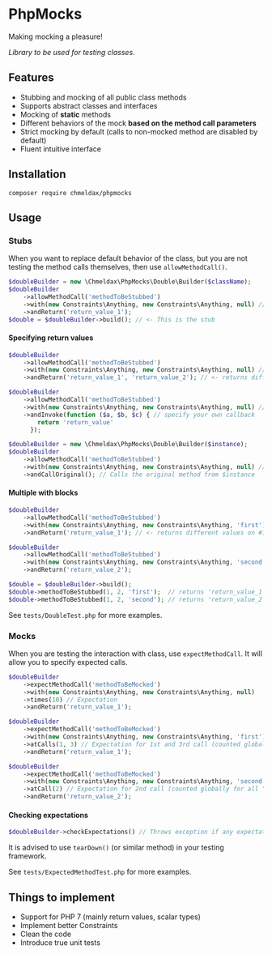 # PhpMocks

Making mocking a pleasure!

*Library to be used for testing classes*.

## Features

- Stubbing and mocking of all public class methods
- Supports abstract classes and interfaces
- Mocking of **static** methods
- Different behaviors of the mock **based on the method call parameters**
- Strict mocking by default (calls to non-mocked method are disabled by default)
- Fluent intuitive interface

## Installation

```
composer require chmeldax/phpmocks
```

## Usage


### Stubs

When you want to replace default behavior of the class, but you are not testing
the method calls themselves, then use `allowMethodCall()`.

```php
$doubleBuilder = new \Chmeldax\PhpMocks\Double\Builder($className);
$doubleBuilder
    ->allowMethodCall('methodToBeStubbed')
    ->with(new Constraints\Anything, new Constraints\Anything, null) // Specify allowed parameters
    ->andReturn('return_value_1');
$double = $doubleBuilder->build(); // <- This is the stub
```

#### Specifying return values

```php
$doubleBuilder
    ->allowMethodCall('methodToBeStubbed')
    ->with(new Constraints\Anything, new Constraints\Anything, null) // Specify allowed parameters
    ->andReturn('return_value_1', 'return_value_2'); // <- returns different values on #1 and #2 call
```


```php
$doubleBuilder
    ->allowMethodCall('methodToBeStubbed')
    ->with(new Constraints\Anything, new Constraints\Anything, null) // Specify allowed parameters
    ->andInvoke(function ($a, $b, $c) { // specify your own callback
        return 'return_value'
      });
```


```php
$doubleBuilder = new \Chmeldax\PhpMocks\Double\Builder($instance);
$doubleBuilder
    ->allowMethodCall('methodToBeStubbed')
    ->with(new Constraints\Anything, new Constraints\Anything, null) // Specify allowed parameters
    ->andCallOriginal(); // Calls the original method from $instance
```

#### Multiple with blocks

```php
$doubleBuilder
    ->allowMethodCall('methodToBeStubbed')
    ->with(new Constraints\Anything, new Constraints\Anything, 'first')
    ->andReturn('return_value_1'); // <- returns different values on #1 and #2 call

$doubleBuilder
    ->allowMethodCall('methodToBeStubbed')
    ->with(new Constraints\Anything, new Constraints\Anything, 'second') // <- different parameter value
    ->andReturn('return_value_2');

$double = $doubleBuilder->build();
$double->methodToBeStubbed(1, 2, 'first');  // returns 'return_value_1'
$double->methodToBeStubbed(1, 2, 'second'); // returns 'return_value_2'
```

See `tests/DoubleTest.php` for more examples.

### Mocks

When you are testing the interaction with class, use `expectMethodCall`.
It will allow you to specify expected calls.

```php
$doubleBuilder
    ->expectMethodCall('methodToBeMocked')
    ->with(new Constraints\Anything, new Constraints\Anything, null)
    ->times(10) // Expectation
    ->andReturn('return_value_1');
```

```php
$doubleBuilder
    ->expectMethodCall('methodToBeMocked')
    ->with(new Constraints\Anything, new Constraints\Anything, 'first')
    ->atCalls(1, 3) // Expectation for 1st and 3rd call (counted globally for all "with" blocks)
    ->andReturn('return_value_1');

$doubleBuilder
    ->expectMethodCall('methodToBeMocked')
    ->with(new Constraints\Anything, new Constraints\Anything, 'second')
    ->atCall(2) // Expectation for 2nd call (counted globally for all "with" blocks)
    ->andReturn('return_value_2');
```

#### Checking expectations

```php
$doubleBuilder->checkExpectations() // Throws exception if any expectation is not met
```

It is advised to use `tearDown()` (or similar method) in your testing framework.

See `tests/ExpectedMethodTest.php` for more examples.

## Things to implement

- Support for PHP 7 (mainly return values, scalar types)
- Implement better Constraints
- Clean the code
- Introduce true unit tests
